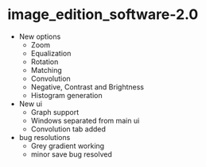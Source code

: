 # image_edition_software-2.0

* New options
  * Zoom
  * Equalization
  * Rotation
  * Matching
  * Convolution
  * Negative, Contrast and Brightness
  * Histogram generation
* New ui
  * Graph support
  * Windows separated from main ui
  * Convolution tab added
* bug resolutions
  * Grey gradient working
  * minor save bug resolved
  
  
